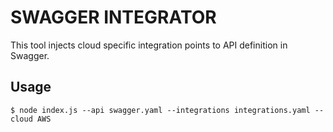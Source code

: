 # SWAGGER INTEGRATOR

This tool injects cloud specific integration points to API definition in Swagger.

## Usage
```
$ node index.js --api swagger.yaml --integrations integrations.yaml --cloud AWS
```
